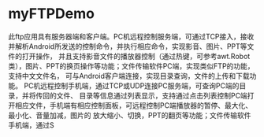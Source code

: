 # myFTPDemo
此ftp应用具有服务器端和客户端。PC机远程控制服务端，可通过TCP接入，接收并解析Android所发送的控制命令，并执行相应命令，实现影音、图片、PPT等文件的打开操作，
并且支持影音文件的播放器控制（通过热键，可参考awt.Robot类），图片、PPT的换页操作等功能；文件传输软件PC端，实现类似FTP的功能，支持中文文件名，
可与Android客户端连接，实现目录查询，文件的上传和下载功能。 PC机远程控制手机端，通过TCP或UDP连接PC服务端，可查询PC端的目录，并将传回的文件、
目录等信息通过列表显示，支持通过点击列表控制PC端打开相应文件，手机端有相应控制面板，可远程控制PC端播放器的暂停、最大化、最小化、音量加减，图片的
放大缩小、切换，PPT的翻页等功能；文件传输软件手机端，通过S
